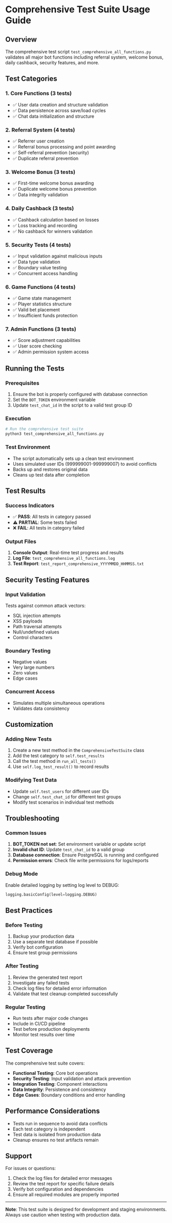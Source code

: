 # Comprehensive Test Suite Usage Guide

## Overview
The comprehensive test script `test_comprehensive_all_functions.py` validates all major bot functions including referral system, welcome bonus, daily cashback, security features, and more.

## Test Categories

### 1. Core Functions (3 tests)
- ✅ User data creation and structure validation
- ✅ Data persistence across save/load cycles
- ✅ Chat data initialization and structure

### 2. Referral System (4 tests)
- ✅ Referrer user creation
- ✅ Referral bonus processing and point awarding
- ✅ Self-referral prevention (security)
- ✅ Duplicate referral prevention

### 3. Welcome Bonus (3 tests)
- ✅ First-time welcome bonus awarding
- ✅ Duplicate welcome bonus prevention
- ✅ Data integrity validation

### 4. Daily Cashback (3 tests)
- ✅ Cashback calculation based on losses
- ✅ Loss tracking and recording
- ✅ No cashback for winners validation

### 5. Security Tests (4 tests)
- ✅ Input validation against malicious inputs
- ✅ Data type validation
- ✅ Boundary value testing
- ✅ Concurrent access handling

### 6. Game Functions (4 tests)
- ✅ Game state management
- ✅ Player statistics structure
- ✅ Valid bet placement
- ✅ Insufficient funds protection

### 7. Admin Functions (3 tests)
- ✅ Score adjustment capabilities
- ✅ User score checking
- ✅ Admin permission system access

## Running the Tests

### Prerequisites
1. Ensure the bot is properly configured with database connection
2. Set the `BOT_TOKEN` environment variable
3. Update `test_chat_id` in the script to a valid test group ID

### Execution
```bash
# Run the comprehensive test suite
python3 test_comprehensive_all_functions.py
```

### Test Environment
- The script automatically sets up a clean test environment
- Uses simulated user IDs (999999001-999999007) to avoid conflicts
- Backs up and restores original data
- Cleans up test data after completion

## Test Results

### Success Indicators
- ✅ **PASS**: All tests in category passed
- ⚠️ **PARTIAL**: Some tests failed
- ❌ **FAIL**: All tests in category failed

### Output Files
1. **Console Output**: Real-time test progress and results
2. **Log File**: `test_comprehensive_all_functions.log`
3. **Test Report**: `test_report_comprehensive_YYYYMMDD_HHMMSS.txt`

## Security Testing Features

### Input Validation
Tests against common attack vectors:
- SQL injection attempts
- XSS payloads
- Path traversal attempts
- Null/undefined values
- Control characters

### Boundary Testing
- Negative values
- Very large numbers
- Zero values
- Edge cases

### Concurrent Access
- Simulates multiple simultaneous operations
- Validates data consistency

## Customization

### Adding New Tests
1. Create a new test method in the `ComprehensiveTestSuite` class
2. Add the test category to `self.test_results`
3. Call the test method in `run_all_tests()`
4. Use `self.log_test_result()` to record results

### Modifying Test Data
- Update `self.test_users` for different user IDs
- Change `self.test_chat_id` for different test groups
- Modify test scenarios in individual test methods

## Troubleshooting

### Common Issues
1. **BOT_TOKEN not set**: Set environment variable or update script
2. **Invalid chat ID**: Update `test_chat_id` to a valid group
3. **Database connection**: Ensure PostgreSQL is running and configured
4. **Permission errors**: Check file write permissions for logs/reports

### Debug Mode
Enable detailed logging by setting log level to DEBUG:
```python
logging.basicConfig(level=logging.DEBUG)
```

## Best Practices

### Before Testing
1. Backup your production data
2. Use a separate test database if possible
3. Verify bot configuration
4. Ensure test group permissions

### After Testing
1. Review the generated test report
2. Investigate any failed tests
3. Check log files for detailed error information
4. Validate that test cleanup completed successfully

### Regular Testing
- Run tests after major code changes
- Include in CI/CD pipeline
- Test before production deployments
- Monitor test results over time

## Test Coverage

The comprehensive test suite covers:
- **Functional Testing**: Core bot operations
- **Security Testing**: Input validation and attack prevention
- **Integration Testing**: Component interactions
- **Data Integrity**: Persistence and consistency
- **Edge Cases**: Boundary conditions and error handling

## Performance Considerations

- Tests run in sequence to avoid data conflicts
- Each test category is independent
- Test data is isolated from production data
- Cleanup ensures no test artifacts remain

## Support

For issues or questions:
1. Check the log files for detailed error messages
2. Review the test report for specific failure details
3. Verify bot configuration and dependencies
4. Ensure all required modules are properly imported

---

**Note**: This test suite is designed for development and staging environments. Always use caution when testing with production data.